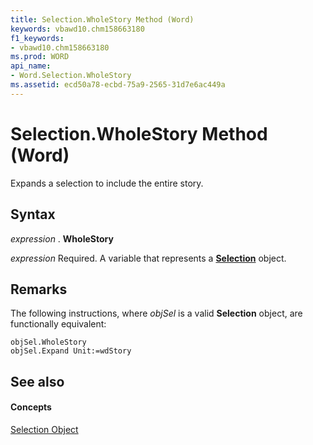 ```yaml
---
title: Selection.WholeStory Method (Word)
keywords: vbawd10.chm158663180
f1_keywords:
- vbawd10.chm158663180
ms.prod: WORD
api_name:
- Word.Selection.WholeStory
ms.assetid: ecd50a78-ecbd-75a9-2565-31d7e6ac449a
---
```



# Selection.WholeStory Method (Word)

Expands a selection to include the entire story.


## Syntax

 _expression_ . **WholeStory**

 _expression_ Required. A variable that represents a **[Selection](selection-object-word.md)** object.


## Remarks

The following instructions, where  _objSel_ is a valid **Selection** object, are functionally equivalent:


```
objSel.WholeStory 
objSel.Expand Unit:=wdStory
```


## See also


#### Concepts


[Selection Object](selection-object-word.md)

